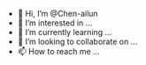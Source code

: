 - 👋 Hi, I’m @Chen-ailun
- 👀 I’m interested in ...
- 🌱 I’m currently learning ...
- 💞️ I’m looking to collaborate on ...
- 📫 How to reach me ...

<!---
Chen-ailun/Chen-ailun is a ✨ special ✨ repository because its `README.md` (this file) appears on your GitHub profile.
You can click the Preview link to take a look at your changes.
--->
